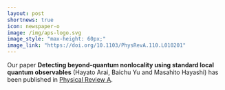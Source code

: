 ```yaml
---
layout: post
shortnews: true
icon: newspaper-o
image: /img/aps-logo.svg
image_style: "max-height: 60px;"
image_link: "https://doi.org/10.1103/PhysRevA.110.L010201"
---
```


Our paper **Detecting beyond-quantum nonlocality using standard local quantum observables** (Hayato Arai, Baichu Yu and Masahito Hayashi) has been published in [Physical Review A](https://doi.org/10.1103/PhysRevA.110.L010201).

